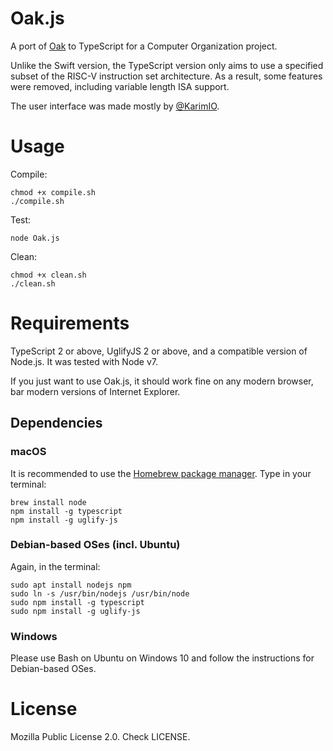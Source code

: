 # Oak.js
A port of [Oak](https://github.com/Skyus/Oak) to TypeScript for a Computer Organization project.

Unlike the Swift version, the TypeScript version only aims to use a specified subset of the RISC-V instruction set architecture. As a result, some features were removed, including variable length ISA support.

The user interface was made mostly by [@KarimIO](https://github.com/KarimIO).


# Usage
Compile:

    chmod +x compile.sh
    ./compile.sh

Test:

    node Oak.js

Clean:

    chmod +x clean.sh
    ./clean.sh

# Requirements
TypeScript 2 or above, UglifyJS 2 or above, and a compatible version of Node.js. It was tested with Node v7.

If you just want to use Oak.js, it should work fine on any modern browser, bar modern versions of Internet Explorer.

## Dependencies
### macOS
It is recommended to use the [Homebrew package manager](https://brew.sh). Type in your terminal:

    brew install node
    npm install -g typescript
    npm install -g uglify-js

### Debian-based OSes (incl. Ubuntu)
Again, in the terminal:

    sudo apt install nodejs npm
    sudo ln -s /usr/bin/nodejs /usr/bin/node
    sudo npm install -g typescript
    sudo npm install -g uglify-js   
    
### Windows
Please use Bash on Ubuntu on Windows 10 and follow the instructions for Debian-based OSes.

# License
Mozilla Public License 2.0. Check LICENSE.